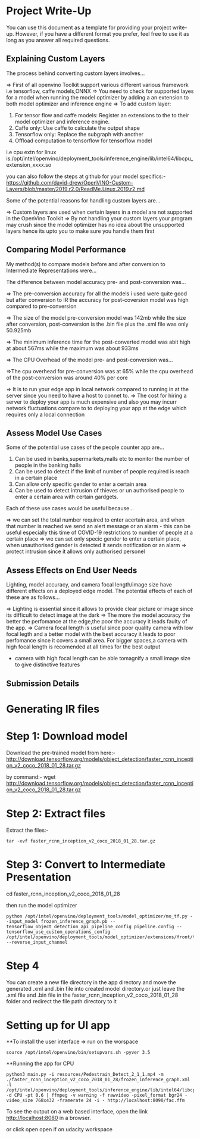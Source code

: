 # Project Write-Up

You can use this document as a template for providing your project write-up. However, if you
have a different format you prefer, feel free to use it as long as you answer all required
questions.

## Explaining Custom Layers

The process behind converting custom layers involves...

=> First of all openvino Toolkit support various different various framework i.e tensorflow, caffe models,ONNX
=> You need to check for supported layes for a model when running the model optimizer by adding a an extension to both model optimizer and inference engine
=> To add custom layer:
1. For tensor flow and caffe models: Register an extensions to the to their model optimizer and inference engine.
2. Caffe only: Use caffe to calculate the output shape
3. Tensorflow only: Replace the subgraph with another
4. Offload computation to tensorflow for tensorflow model

i.e cpu extn for linux is:/opt/intel/openvino/deployment_tools/inference_engine/lib/intel64/libcpu_extension_xxxx.so 

you can also follow the steps at github for your model specifics:-https://github.com/david-drew/OpenVINO-Custom-Layers/blob/master/2019.r2.0/ReadMe.Linux.2019.r2.md

Some of the potential reasons for handling custom layers are...

=> Custom layers are used when certain layers in a model are not supported in the OpenVino Toolkit
=> By not handling your custom layers your program may crush since the model optimizer has no idea about the unsupported layers hence its upto you to make sure you handle them first

## Comparing Model Performance

My method(s) to compare models before and after conversion to Intermediate Representations
were...

The difference between model accuracy pre- and post-conversion was...

=> The pre-conversion accuracy for all the models i used were quite good but after conversion to IR the accuracy for post-coversion model was high compared to pre-conversion



=> The size of the model pre-conversion model was 142mb while the size after conversion,
post-conversion is the .bin file plus the .xml file was only 50.925mb

=> The minimum inference time for the post-converted model was abit high at about 567ms while the maximum was about 933ms

=> The CPU Overhead of the model pre- and post-conversion was...

=>The cpu overhead for pre-conversion was at 65% while the cpu overhead of the post-conversion was around 40% per core

=> It is to run your edge app in local network compared to running in at the server since you need to have a host to connet to.
=> The cost for hiring a server to deploy your app is much expensive and also you may incurr network fluctuations compare to to deploying your app at the edge which requires only a local connection

## Assess Model Use Cases

Some of the potential use cases of the people counter app are...
1. Can be used in banks,supermarkets,malls etc to monitor the number of people in the banking halls
2. Can be used to detect if the limit of number of people required is reach in a certain place
3. Can allow only specific gender to enter a certain area
4. Can be used to detect intrusion of thieves or un authorised people to enter a certain area with certain gardgets.



Each of these use cases would be useful because...

=> we can set the total number required to enter acertain area, and when that number is reached we send an alert message or an alarm - this can be useful especially this time of COVID-19 restrictions to number of people at a certain place
=> we can set only specic gender to enter a certain place, when unauthorised gender is detected it sends notification or an alarm
=> protect intrusion since it allows only authorised personel

## Assess Effects on End User Needs

Lighting, model accuracy, and camera focal length/image size have different effects on a
deployed edge model. The potential effects of each of these are as follows...

=> Lighting is essential since it allows to provide clear picture or image since its difficult to detect image at the dark
=> The more the model accuracy the better the perfomance at the edge,the poor the accuracy it leads faulty of the app.
=> Camera focal length is useful since poor quality camera with low focal legth and a better model with the best accuracy it leads to poor perfomance since it covers a small area. For bigger spaces,a camera with high focal length is recomended at all times for the best output
- camera with high focal length can be able tomagnify a small image size to give distinctive features


## Submission Details

# Generating IR files

# Step 1: Download model
Download the pre-trained model from here:- http://download.tensorflow.org/models/object_detection/faster_rcnn_inception_v2_coco_2018_01_28.tar.gz

by command:- wget http://download.tensorflow.org/models/object_detection/faster_rcnn_inception_v2_coco_2018_01_28.tar.gz

# Step 2: Extract files
Extract the files:-
```
tar -xvf faster_rcnn_inception_v2_coco_2018_01_28.tar.gz
```

# Step 3: Convert to Intermediate Presentation
cd faster_rcnn_inception_v2_coco_2018_01_28

then run the model optimizer
```
python /opt/intel/openvino/deployment_tools/model_optimizer/mo_tf.py --input_model frozen_inference_graph.pb --tensorflow_object_detection_api_pipeline_config pipeline.config --tensorflow_use_custom_operations_config /opt/intel/openvino/deployment_tools/model_optimizer/extensions/front/tf/faster_rcnn_support.json --reverse_input_channel
```

# Step 4
You can create a new file directory in the app directory and move the generated .xml and .bin file into created model directory.or just leave the .xml file and .bin file in the
faster_rcnn_inception_v2_coco_2018_01_28 folder and redirect the file path directory to it

# Setting up for UI app
**To install the user interface 
=> run on the worspace
```
source /opt/intel/openvino/bin/setupvars.sh -pyver 3.5
```

**Running the app for CPU
```
python3 main.py -i resources/Pedestrain_Detect_2_1_1.mp4 -m ./faster_rcnn_inception_v2_coco_2018_01_28/frozen_inference_graph.xml -l /opt/intel/openvino/deployment_tools/inference_engine/lib/intel64/libcpu_extension_sse4.so -d CPU -pt 0.6 | ffmpeg -v warning -f rawvideo -pixel_format bgr24 -video_size 768x432 -framerate 24 -i - http://localhost:8090/fac.ffm
```
To see the output on a web based interface, open the link [http://localhost:8080](http://localhost:8080/) in a browser.

or click open open if on udacity workspace



